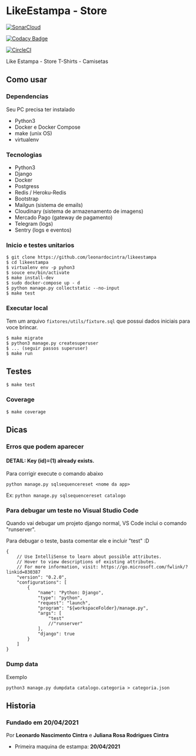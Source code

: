 # LikeEstampa - Store
[![SonarCloud](https://sonarcloud.io/images/project_badges/sonarcloud-orange.svg)](https://sonarcloud.io/summary/new_code?id=leonardocintra_likeestampa)

[![Codacy Badge](https://api.codacy.com/project/badge/Grade/a91ffbdc0959414b836d5ff2848edf73)](https://app.codacy.com/gh/leonardocintra/likeestampa?utm_source=github.com&utm_medium=referral&utm_content=leonardocintra/likeestampa&utm_campaign=Badge_Grade_Settings)


[![CircleCI](https://circleci.com/gh/leonardocintra/likeestampa/tree/main.svg?style=svg)](https://circleci.com/gh/leonardocintra/likeestampa/tree/main)

Like Estampa - Store T-Shirts - Camisetas

## Como usar

### Dependencias
Seu PC precisa ter instalado
- Python3
- Docker e Docker Compose
- make (unix OS)
- virtualenv


### Tecnologias
- Python3
- Django
- Docker
- Postgress
- Redis / Heroku-Redis
- Bootstrap
- Mailgun (sistema de emails)
- Cloudinary (sistema de armazenamento de imagens)
- Mercado Pago (gateway de pagamento)
- Telegram (logs)
- Sentry (logs e eventos)


### Inicio e testes unitarios

```
$ git clone https://github.com/leonardocintra/likeestampa
$ cd likeestampa
$ virtualenv env -p pyhon3
$ souce env/bin/activate
$ make install-dev
$ sudo docker-compose up - d
$ python manage.py collectstatic --no-input
$ make test
```

### Executar local

Tem um arquivo `fixtores/utils/fixture.sql` que possui dados iniciais para voce brincar.

```
$ make migrate
$ python3 manage.py createsuperuser
$ ... (seguir passos superuser)
$ make run
```


## Testes
```
$ make test
```
### Coverage
```
$ make coverage
```

## Dicas
### Erros que podem aparecer
#### DETAIL:  Key (id)=(1) already exists.
Para corrigir execute o comando abaixo
```
python manage.py sqlsequencereset <nome da app> 
```
Ex: `python manage.py sqlsequencereset catalogo`


### Para debugar um teste no Visual Studio Code

Quando vai debugar um projeto django normal, VS Code inclui o comando "runserver".

Para debugar o teste, basta comentar ele e incluir "test" :D

```
{
    // Use IntelliSense to learn about possible attributes.
    // Hover to view descriptions of existing attributes.
    // For more information, visit: https://go.microsoft.com/fwlink/?linkid=830387
    "version": "0.2.0",
    "configurations": [
        {
            "name": "Python: Django",
            "type": "python",
            "request": "launch",
            "program": "${workspaceFolder}/manage.py",
            "args": [
                "test"
                //"runserver"
            ],
            "django": true
        }
    ]
}
```

### Dump data
Exemplo
```
python3 manage.py dumpdata catalogo.categoria > categoria.json
```

## Historia
### Fundado em 20/04/2021

Por **Leonardo Nascimento Cintra** e **Juliana Rosa Rodrigues Cintra**

- Primeira maquina de estampa: **20/04/2021**
